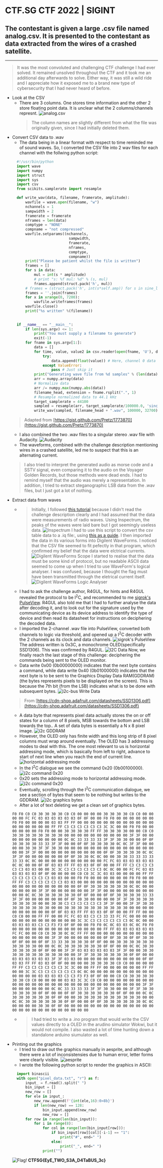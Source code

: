 # CTF.SG CTF 2022 | SIGINT
## The contestant is given a large .csv file named __analog.csv__. It is presented to the contestant as data extracted from the wires of a crashed satellite.
---
>It was the most convoluted and challenging CTF challenge I had ever solved. It remained unsolved throughout the CTF and it took me an additional day afterwards to solve. Either way, it was still a wild ride and I appreciate how it exposed me to a brand new type of cybersecurity that I had never heard of before.
* Look at the CSV
  * There are 3 columns. One stores time information and the other 2 store floating point data. It is unclear what the 2 columns/channels represnt. ![analog.csv](images/analog_csv.png)
    >The column names are slightly different from what the file was originally given, since I had initially deleted them.
* Convert CSV data to .wav
  * The data being in a linear format with respect to time reminded me of sound waves. So, I converted the CSV file into 2 wav files for each channel with the follwing python script: 
  ```Python 
    #!/usr/bin/python
    import wave
    import numpy
    import struct
    import sys
    import csv
    from scikits.samplerate import resample

    def write_wav(data, filename, framerate, amplitude):
        wavfile = wave.open(filename, "w")
        nchannels = 1
        sampwidth = 2
        framerate = framerate
        nframes = len(data)
        comptype = "NONE"
        compname = "not compressed"
        wavfile.setparams((nchannels,
                            sampwidth,
                            framerate,
                            nframes,
                            comptype,
                            compname))
        print("Please be patient whilst the file is written")
        frames = []
        for s in data:
            mul = int(s * amplitude)
            # print "s: %f mul: %d" % (s, mul)
            frames.append(struct.pack('h', mul))
        # frames = (struct.pack('h', int(s*self.amp)) for s in sine_list)
        frames = ''.join(frames)
        for x in xrange(0, 7200):
            wavfile.writeframes(frames)
        wavfile.close()
        print("%s written" %(filename))
        
        
    if __name__ == "__main__":
        if len(sys.argv) <= 1:
            print("You must supply a filename to generate")
            exit(-1)
        for fname in sys.argv[1:]:
            data = []
            for time, value, value2 in csv.reader(open(fname, 'U'), delimiter=','): #This where I lazily modified the code to copy data from either of the 2 columns from the CSV file. 
                try:
                    data.append(float(value)) # Here, channel 0 data is being read from while channel 1 data is being discarded. Replace value with value2 to read channel 1 data instead.
                except ValueError:
                    pass # Just skip it
            print("Generating wave file from %d samples" % (len(data),))
            arr = numpy.array(data)
            # Normalize data
            arr /= numpy.max(numpy.abs(data))
            filename_head, extension = fname.rsplit(".", 1)
            # Resample normalized data to 44.1 kHz
            target_samplerate = 44100
            sampled = resample(arr, target_samplerate/100000.0, 'sinc_best')
            write_wav(sampled, filename_head + ".wav", 100000, 32700)
  ```
  > Adapted from [https://gist.github.com/Pretz/1773870](https://gist.github.com/Pretz/1773870)
  * I also combined the two .wav files to a singular stereo .wav file with Audacity. ![Audacity](images/audacity.png) 
  * The waveforms, combined with the challenge description mentioning wires in a crashed satellite, led me to suspect that this is an alternating current.
  > I also tried to interpret the generated audio as morse code and a SSTV signal, even comparing it to the audio on the Voyager Golden Records, but those methods were dead ends. I had to remind myself that the audio was merely a representation.
  > In addition, I tried to extract steganographic LSB data from the .wav files, but I just got a lot of nothing.
* Extract data from waves
  * > Initially, I followed [this tutorial](https://www.youtube.com/watch?v=DvLgnV9X94k) because I didn't read the challenge description clearly and I had assumed that the data were measurements of radio waves. Using Inspectrum, the peaks of the waves were laid bare but I got seemingly useless data.  ![Inspectrum](images/inspectrum.jpeg) I had to use this script to convert the csv table data to a .iq file:, using [this as a guide](https://pysdr.org/content/iq_files.html).
  I then imported the data in its various forms into Digilent WaveForms. I noticed that the CSV file seemed to fit pefectly in that program, which confirmed my belief that the data were elctrical currents. ![Digilent WaveForms Scope](images/waveforms_scope.jpeg)
  I started to realise that the data must be some kind of protocol, but no readable ASCII data seemed to come up when I tried to use WaveForm's logical analyser. I was confused, because I thought the flag must have been transmitted through the eletrical current itself. ![Digilent WaveForms Logic Analyser](images/waveforms_logic.jpeg)
  * I had to ask the challenge author, R4GUL, for hints and R4GUL revealed the protocol to be I<sup>2</sup>C, and recommended to me [sigrok's PulseView](https://sigrok.org/wiki/PulseView). R4GUL also told me that I had to further analyse the data after decoding it, and to look out for the signature used by the communicating device as its device address to identify the type of device and then read its datasheet for instructions on deciphering the decoded data.
  * I imported the 2-channel .wav file into PulseView, converted both channels to logic via threshold, and opened up a I<sup>2</sup>C decoder with the 2 channels as its clock and data channels. ![sigrok's PulseView](images/pulseview.png)The address written is 0x3C, a monochrome OLED(specifically SSD1306). This was confirmed by R4GUL. ![I2C Data](images/i2c_data.png) Now, we finally reach the last stage of this challenge: deciphering the commands being sent to the OLED monitor. 
  * Data write 0x00 (0b00000000) indicates that the next byte contains a command, while data write 0x40 (0b01000000) indicates that the next byte is to be sent to the Graphics Display Data RAM(GDDRAM) (the bytes represents pixels to be displayed on the screen). This is because the 7th bit (from the LSB) indicates what is to be done with subsequent bytes. ![i2c-bus Write Data](images/i2c_write_data.png)
  > From [https://cdn-shop.adafruit.com/datasheets/SSD1306.pdf](https://cdn-shop.adafruit.com/datasheets/SSD1306.pdf)
  * A data byte that represents pixel data actually stores the on or off states for a column of 8 pixels, MSB towards the bottom and LSB towards the top.. A set of data bytes is essentially a N x 8 pixel image. ![i2c GDDRAM](images/i2c_gddram.png)
  * However, the OLED only has finite width and this long strip of 8 pixel columns must wrap around eventually. The OLED has 3 addressing modes to deal with this. The one most relevant to us is horizontal addressing mode, which is basically from left to right, advance to start of next line when you reach the end of current line. ![horizontal addressing mode](images/i2c_20_addressing_mode.png) 
  * In the I<sup>2</sup>C dialogue we see the command 0x20 (0b00100000). ![i2c command 0x20](images/i2c_20.png) 
  * 0x20 sets the addressing mode to horizontal addressing mode. ![i2c command 0x20](images/i2c_20_command.png)
  * Eventually, scrolling through the I<sup>2</sup>C communication dialogue, we see a section of bytes that seem to be nothing but writes to the GDDRAM.  ![i2c graphics bytes](images/i2c_graphics_bytes.png) 
  * After a lot of text deleting we get a clean set of graphics bytes.
  ```
  F0 F0 C0 C0 30 30 30 30 C0 C0 00 00 00 00 30 30 30 30 C0 C0 00 00 00 00 FC FC 03 03 03 03 03 03 0F 0F 00 00 F0 F0 00 00 00 00 00 00 F0 F0 00 00 00 00 03 03 FF FF 00 00 00 00 00 00 00 00 00 00 00 00 00 00 00 00 00 00 FF FF C3 C3 C3 C3 C3 C3 3C 3C 00 00 F0 F0 00 00 00 00 00 00 F0 F0 00 00 30 30 30 30 FF FF 30 30 30 30 00 00 C0 C0 30 30 30 30 30 30 30 30 00 00 00 00 00 00 00 00 00 00 3F 3F 00 00 00 00 00 00 00 00 00 00 0C 0C 33 33 33 33 3F 3F 30 30 00 00 0F 0F 30 30 30 30 33 33 3F 3F 00 00 0F 0F 30 30 30 30 0C 0C 3F 3F 00 00 00 00 30 30 3F 3F 30 30 00 00 00 00 00 00 00 00 00 00 00 00 00 00 00 00 3F 3F 00 00 00 00 00 00 00 00 00 00 0F 0F 30 30 30 30 0C 0C 3F 3F 00 00 00 00 00 00 0F 0F 30 30 0C 0C 00 00 30 30 33 33 33 33 33 33 0C 0C 00 00 00 00 00 00 00 00 00 00 FC FC 03 03 03 03 03 03 0C 0C 00 00 0F 0F 03 03 FF FF 03 03 0F 0F 00 00 FF FF C3 C3 C3 C3 C3 C3 03 03 00 00 3C 3C C3 C3 C3 C3 C3 C3 0C 0C 00 00 FC FC 03 03 03 03 03 03 0F 0F 00 00 00 00 C0 C0 3C 3C 03 03 00 00 00 00 FF FF C3 C3 C3 C3 C3 C3 03 03 00 00 F0 F0 00 00 00 00 00 00 F0 F0 00 00 FF FF C3 C3 C3 C3 C3 C3 03 03 00 00 00 00 00 00 00 00 00 00 00 00 00 00 00 00 00 00 00 00 00 00 0F 0F 30 30 30 30 30 30 0C 0C 00 00 00 00 00 00 3F 3F 00 00 00 00 00 00 3F 3F 00 00 00 00 00 00 00 00 00 00 0C 0C 30 30 30 30 30 30 0F 0F 00 00 0F 0F 30 30 30 30 33 33 3F 3F 00 00 00 00 00 00 0F 0F 30 30 00 00 00 00 3F 3F 30 30 30 30 30 30 30 30 00 00 30 30 C3 C3 C3 C3 C3 C3 3F 3F 00 00 3F 3F 30 30 30 30 30 30 30 30 00 00 30 30 30 30 30 30 30 30 30 30 00 00 00 00 00 00 00 00 00 00 0F 0F 03 03 FF FF 03 03 0F 0F 00 00 FF FF 00 00 C0 C0 00 00 FF FF 00 00 FC FC 03 03 C3 C3 33 33 FC FC 00 00 00 00 00 00 00 00 00 00 00 00 00 00 3C 3C C3 C3 C3 C3 C3 C3 0C 0C 00 00 03 03 03 03 C3 C3 F3 F3 0F 0F 00 00 F0 F0 0C 0C 03 03 0C 0C F0 F0 00 00 00 00 00 00 00 00 00 00 00 00 00 00 FF FF 03 03 03 03 03 03 FC FC 00 00 C0 C0 30 30 0C 0C FF FF 00 00 00 00 00 00 00 00 00 00 00 00 00 00 00 00 3F 3F 00 00 00 00 00 00 0F 0F 30 30 0F 0F 30 30 0F 0F 00 00 0F 0F 33 33 30 30 30 30 0F 0F 00 00 30 30 30 30 30 30 30 30 30 30 00 00 0C 0C 30 30 30 30 30 30 0F 0F 00 00 0C 0C 30 30 30 30 30 30 0F 0F 00 00 3F 3F 03 03 03 03 03 03 3F 3F 00 00 30 30 30 30 30 30 30 30 30 30 00 00 3F 3F 30 30 30 30 30 30 0F 0F 00 00 03 03 03 03 03 03 3F 3F 03 03 00 00 00 00 00 00 00 00 00 00 0F 0F 03 03 FF FF 03 03 0F 0F 00 00 00 00 30 30 30 30 C0 C0 00 00 00 00 FF FF C3 C3 C3 C3 C3 C3 3C 3C 00 00 FF FF 00 00 00 00 00 00 FF FF 00 00 3C 3C C3 C3 C3 C3 C3 C3 0C 0C 00 00 00 00 00 00 00 00 00 00 00 00 00 00 03 03 03 03 C3 C3 F3 F3 0F 0F 00 00 C0 C0 30 30 30 30 30 30 C0 C0 00 00 00 00 03 03 3C 3C C0 C0 00 00 00 00 00 00 00 00 00 00 00 00 00 00 00 00 00 00 00 00 00 00 00 00 00 00 00 00 3F 3F 00 00 00 00 00 00 0C 0C 33 33 33 33 3F 3F 30 30 00 00 3F 3F 30 30 30 30 30 30 0F 0F 00 00 0F 0F 30 30 30 30 30 30 0F 0F 00 00 0C 0C 30 30 30 30 30 30 0F 0F 00 00 30 30 30 30 30 30 30 30 30 30 00 00 0C 0C 30 30 30 30 30 30 0F 0F 00 00 0F 0F 30 30 30 30 30 30 0C 0C 00 00 00 00 30 30 0F 0F 00 00 00 00 00 00 00 00 00 00 00 00 00 00 00 00 00 00 00 00 00 00 00 00 00 00
  ```
  * > I had tried to write a .ino program that would write the CSV values directly to a OLED in the arudino simulator Wokwi, but it would not compile. I also wasted a lot of time hunting down a standalone arduino siumulator as well.
* Printing out the graphics
  * I tried to draw out the graphics manually in aesprite, and although there were a lot of inconsistensies due to human error, letter forms were clearly visible. ![aesprite](images/aesprite.png)
  * I wrote the following python script to render the graphics in ASCII:
  ```Python
    import binascii
    with open("pixel_data.txt", "r") as f:
        input_ = f.read().split(" ")
        bin_input = []
        new_row = []
        for ele in input_:
            new_row.append(f'{int(ele,16):0>8b}')
            if len(new_row) == 128:
                bin_input.append(new_row)
                new_row = []
        for row in range(len(bin_input)):
            for i in range(8):
                for col in range(len(bin_input[row])):
                    if bin_input[row][col][-i-1] == "1":
                        print("#", end=" ")
                    else:
                        print("_", end=" ")
                print("")
  ```
  ![Flag!](images/flag.png)
  **CTFSG{EyE_TWO_S3A_D4TaBUS_3c}**